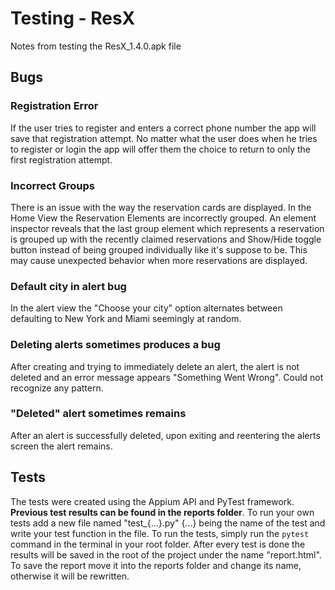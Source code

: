 # Testing - ResX

Notes from testing the ResX_1.4.0.apk file

## Bugs

### Registration Error

If the user tries to register and enters a correct phone number the app will save that registration attempt. No matter what the user does when he tries to register or login the app will offer them the choice to return to only the first registration attempt.

### Incorrect Groups

There is an issue with the way the reservation cards are displayed. In the Home View the Reservation Elements are incorrectly grouped. An element inspector reveals that the last group element which represents a reservation is grouped up with the recently claimed reservations and Show/Hide toggle button instead of being grouped individually like it's suppose to be. This may cause unexpected behavior when more reservations are displayed.

### Default city in alert bug

In the alert view the "Choose your city" option alternates between defaulting to New York and Miami seemingly at random.

### Deleting alerts sometimes produces a bug

After creating and trying to immediately delete an alert, the alert is not deleted and an error message appears "Something Went Wrong". Could not recognize any pattern.

### "Deleted" alert sometimes remains

After an alert is successfully deleted, upon exiting and reentering the alerts screen the alert remains.

## Tests

The tests were created using the Appium API and PyTest framework. **Previous test results can be found in the reports folder**. To run your own tests add a new file named "test_{...}.py" {...} being the name of the test and write your test function in the file. To run the tests, simply run the ``pytest`` command in the terminal in your root folder. After every test is done the results will be saved in the root of the project under the name "report.html". To save the report move it into the reports folder and change its name, otherwise it will be rewritten.